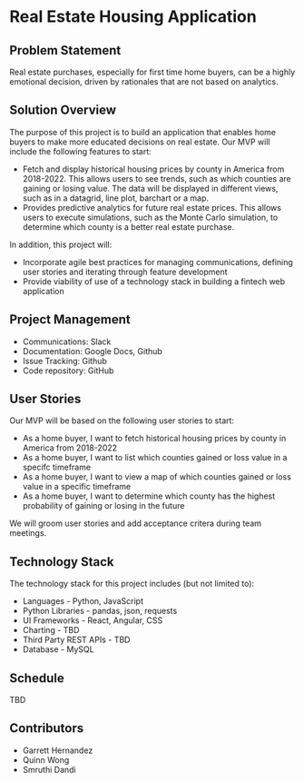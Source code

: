 # Real Estate Housing Application
## Problem Statement
Real estate purchases, especially for first time home buyers, can be a highly emotional decision, driven by rationales that are not based on analytics.   

## Solution Overview 
The purpose of this project is to build an application that enables home buyers to make more educated decisions on real estate.   Our MVP will include the following features to start: 

- Fetch and display historical housing prices by county in America from 2018-2022.   This allows users to see trends, such as which counties are gaining or losing value.   The data will be displayed in different views, such as in a datagrid, line plot, barchart or a map.
- Provides predictive analytics for future real estate prices.   This allows users to execute simulations, such as the Monte Carlo simulation, to determine which county is a better real estate purchase.

In addition, this project will:  
- Incorporate agile best practices for managing communications, defining user stories and iterating through feature development
- Provide viability of use of a technology stack in building a fintech web application 

## Project Management 
- Communications: Slack
- Documentation: Google Docs, Github
- Issue Tracking: Github 
- Code repository: GitHub 

## User Stories
Our MVP will be based on the following user stories to start: 
- As a home buyer, I want to fetch historical housing prices by county in America from 2018-2022
- As a home buyer, I want to list which counties gained or loss value in a specifc timeframe
- As a home buyer, I want to view a map of which counties gained or loss value in a specific timeframe
- As a home buyer, I want to determine which county has the highest probability of gaining or losing in the future

We will groom user stories and add acceptance critera during team meetings. 

## Technology Stack
The technology stack for this project includes (but not limited to):
- Languages - Python, JavaScript
- Python Libraries - pandas, json, requests
- UI Frameworks - React, Angular,  CSS
- Charting - TBD
- Third Party REST APIs - TBD
- Database - MySQL

## Schedule
TBD

## Contributors
- Garrett Hernandez
- Quinn Wong
- Smruthi Dandi
